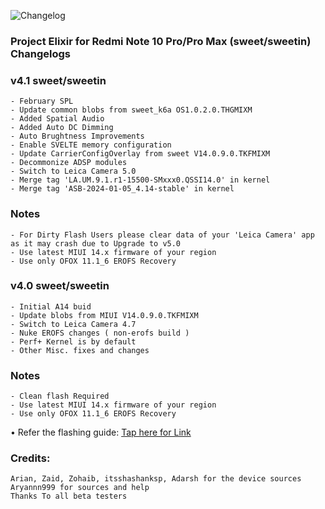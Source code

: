 ![Changelog](https://i.imgur.com/MsgqFFz.png)

### Project Elixir for Redmi Note 10 Pro/Pro Max (sweet/sweetin) Changelogs

### v4.1 sweet/sweetin

```
- February SPL
- Update common blobs from sweet_k6a OS1.0.2.0.THGMIXM
- Added Spatial Audio
- Added Auto DC Dimming
- Auto Brughtness Improvements
- Enable SVELTE memory configuration
- Update CarrierConfigOverlay from sweet V14.0.9.0.TKFMIXM
- Decommonize ADSP modules
- Switch to Leica Camera 5.0
- Merge tag 'LA.UM.9.1.r1-15500-SMxxx0.QSSI14.0' in kernel
- Merge tag 'ASB-2024-01-05_4.14-stable' in kernel
```
### Notes

```
- For Dirty Flash Users please clear data of your 'Leica Camera' app as it may crash due to Upgrade to v5.0
- Use latest MIUI 14.x firmware of your region
- Use only OFOX 11.1_6 EROFS Recovery
```

### v4.0 sweet/sweetin

```
- Initial A14 buid
- Update blobs from MIUI V14.0.9.0.TKFMIXM
- Switch to Leica Camera 4.7 
- Nuke EROFS changes ( non-erofs build ) 
- Perf+ Kernel is by default
- Other Misc. fixes and changes
```
### Notes

```
- Clean flash Required
- Use latest MIUI 14.x firmware of your region
- Use only OFOX 11.1_6 EROFS Recovery
```
• Refer the flashing guide: [Tap here for Link](https://github.com/ProjectElixir-Devices/Wiki/blob/UNO/sweet.md)

### Credits:

```
Arian, Zaid, Zohaib, itsshashanksp, Adarsh for the device sources
Aryannn999 for sources and help
Thanks To all beta testers
```
